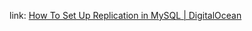link: [How To Set Up Replication in MySQL | DigitalOcean](https://www.digitalocean.com/community/tutorials/how-to-set-up-replication-in-mysql)